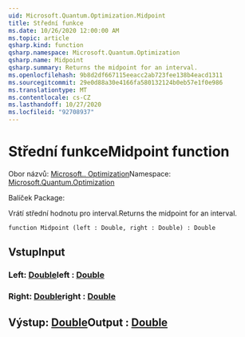 ```yaml
---
uid: Microsoft.Quantum.Optimization.Midpoint
title: Střední funkce
ms.date: 10/26/2020 12:00:00 AM
ms.topic: article
qsharp.kind: function
qsharp.namespace: Microsoft.Quantum.Optimization
qsharp.name: Midpoint
qsharp.summary: Returns the midpoint for an interval.
ms.openlocfilehash: 9b8d2df667115eeacc2ab723fee138b4eacd1311
ms.sourcegitcommit: 29e0d88a30e4166fa580132124b0eb57e1f0e986
ms.translationtype: MT
ms.contentlocale: cs-CZ
ms.lasthandoff: 10/27/2020
ms.locfileid: "92708937"
---
```

# <a name="midpoint-function"></a><span data-ttu-id="f9c2b-102">Střední funkce</span><span class="sxs-lookup"><span data-stu-id="f9c2b-102">Midpoint function</span></span>

<span data-ttu-id="f9c2b-103">Obor názvů: [Microsoft.. Optimization](xref:Microsoft.Quantum.Optimization)</span><span class="sxs-lookup"><span data-stu-id="f9c2b-103">Namespace: [Microsoft.Quantum.Optimization](xref:Microsoft.Quantum.Optimization)</span></span>

<span data-ttu-id="f9c2b-104">Balíček [](https://nuget.org/packages/)</span><span class="sxs-lookup"><span data-stu-id="f9c2b-104">Package: [](https://nuget.org/packages/)</span></span>


<span data-ttu-id="f9c2b-105">Vrátí střední hodnotu pro interval.</span><span class="sxs-lookup"><span data-stu-id="f9c2b-105">Returns the midpoint for an interval.</span></span>

```qsharp
function Midpoint (left : Double, right : Double) : Double
```


## <a name="input"></a><span data-ttu-id="f9c2b-106">Vstup</span><span class="sxs-lookup"><span data-stu-id="f9c2b-106">Input</span></span>

### <a name="left--double"></a><span data-ttu-id="f9c2b-107">Left: [Double](xref:microsoft.quantum.lang-ref.double)</span><span class="sxs-lookup"><span data-stu-id="f9c2b-107">left : [Double](xref:microsoft.quantum.lang-ref.double)</span></span>




### <a name="right--double"></a><span data-ttu-id="f9c2b-108">Right: [Double](xref:microsoft.quantum.lang-ref.double)</span><span class="sxs-lookup"><span data-stu-id="f9c2b-108">right : [Double](xref:microsoft.quantum.lang-ref.double)</span></span>





## <a name="output--double"></a><span data-ttu-id="f9c2b-109">Výstup: [Double](xref:microsoft.quantum.lang-ref.double)</span><span class="sxs-lookup"><span data-stu-id="f9c2b-109">Output : [Double](xref:microsoft.quantum.lang-ref.double)</span></span>

